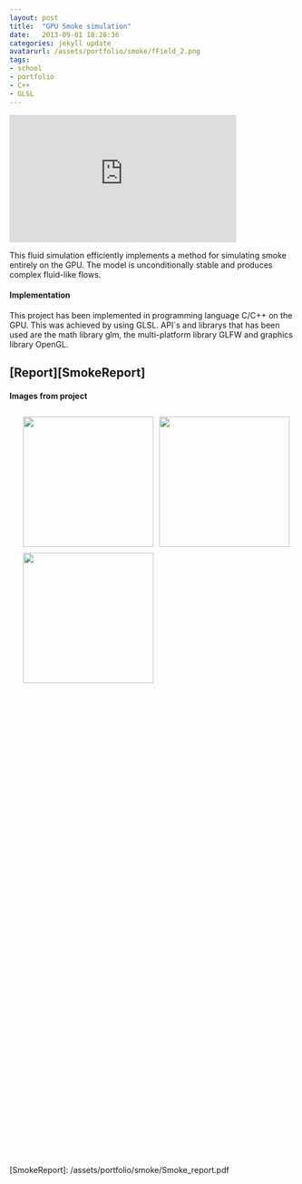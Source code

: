 ```yaml
---
layout: post
title:  "GPU Smoke simulation"
date:   2013-09-01 18:28:36
categories: jekyll update
avatarurl: /assets/portfolio/smoke/fField_2.png
tags:
- school
- portfolio
- C++
- GLSL
---
```


<iframe src="http://player.vimeo.com/video/75007723?color=4B0082" width="400" height="225" frameborder="0" webkitallowfullscreen mozallowfullscreen allowfullscreen></iframe> 

This fluid simulation efficiently implements a method for simulating smoke entirely on the GPU. The model is unconditionally stable and produces complex fluid-like flows.

#### Implementation ####

This project has been implemented in programming language C/C++ on the GPU. This was achieved by using GLSL. API´s and librarys that has been used are the math library glm, the multi-platform library GLFW and graphics library OpenGL.

## [Report][SmokeReport] ##

#### Images from project ####

<style>
	ul#menu li {
		float: left;
	    display:inline;
	    margin: 10px 10px 0 0;
	}
	ul#menu {
		margin: 0 0 0 0;
	}
	div.img img {
		height: 230px;
		width: 230px;
	}
</style>

<div class="img">
	<ul id="menu">
		<li><a href="{{ site.baseurl }}/assets/portfolio/smoke/fField_2.png">
			<img src="{{ site.baseurl }}/assets/portfolio/smoke/fField_2.png"/>
		</a>
		</li>
		  	<li><a href="{{ site.baseurl }}/assets/portfolio/smoke/fField_3.png">
		  		<img src="{{ site.baseurl }}/assets/portfolio/smoke/fField_3.png">
		</a>
		</li>
		</li>
		  	<li><a href="{{ site.baseurl }}/assets/portfolio/smoke/blacksmoke.png">
			<img src="{{ site.baseurl }}/assets/portfolio/smoke/blacksmoke.png"/>
		</a>
		</li>
	</ul>

	<ul id="menu">
		<li><a href="{{ site.baseurl }}/assets/portfolio/smoke/layersmoke.png">
			<img src="{{ site.baseurl }}/assets/portfolio/smoke/layersmoke.png"/>
		</a>
		</li>
		  	<li><a href="{{ site.baseurl }}/assets/portfolio/smoke/dField_3.png">
			<img src="{{ site.baseurl }}/assets/portfolio/smoke/dField_3.png"/>
		</a>
		</li>
		</li>
		  	<li><a href="{{ site.baseurl }}/assets/portfolio/smoke/pField_31.png">
			<img src="{{ site.baseurl }}/assets/portfolio/smoke/pField_31.png"/>
		</a>
		</li>
	</ul> 

	<ul id="menu">
		<li><a href="{{ site.baseurl }}/assets/portfolio/smoke/vField_3.png">
			<img src="{{ site.baseurl }}/assets/portfolio/smoke/vField_3.png"/>
		</a>
		</li>
		  	<li><a href="{{ site.baseurl }}/assets/portfolio/smoke/fField_2.png">
			<img src="{{ site.baseurl }}/assets/portfolio/smoke/fField_2.png"/>
		</a>
		</li>
	</ul> 
</div>
[SmokeReport]: /assets/portfolio/smoke/Smoke_report.pdf